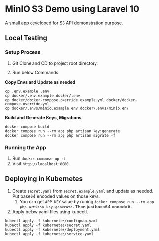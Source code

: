 # MinIO S3 Demo using Laravel 10

A small app developed for S3 API demonstration purpose.

## Local Testing

### Setup Process

1. Git Clone and CD to project root directory.

2. Run below Commands:

**Copy Envs and Update as needed**

```
cp .env.example .env
cp docker/.env.example docker/.env
cp docker/docker-compose.override.example.yml docker/docker-compose.override.yml
cp docker/.envs/minio.example.env docker/.envs/minio.env
```

**Build and Generate Keys, Migrations**

```
docker compose build
docker compose run --rm app php artisan key:generate
docker compose run --rm app php artisan migrate -f
```

### Running the App

1. Run `docker compose up -d`
1. Visit `http://localhost:8080`


## Deploying in Kubernetes

1. Create `secret.yaml` from `secret.example.yaml` and update as needed. Put base64 encoded values on those keys.
    1. You can get `APP_KEY` value by runing `docker compose run --rm app php artisan key:generate`. Then just base64 encode it.
1. Apply below yaml files using kubectl.

```
kubectl apply -f kubernetes/configmap.yaml
kubectl apply -f kubernetes/secret.yaml
kubectl apply -f kubernetes/deployment.yaml
kubectl apply -f kubernetes/service.yaml
```
